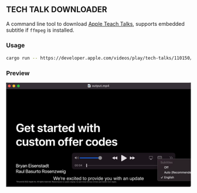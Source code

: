 ## TECH TALK DOWNLOADER

A command line tool to download [Apple Teach Talks](https://developer.apple.com/videos/), supports embedded subtitle if `ffmpeg` is installed.

### Usage
```sh
cargo run -- https://developer.apple.com/videos/play/tech-talks/110150/ .
```

### Preview
![embedded subtitle](video_with_embedded_subtitle.png)